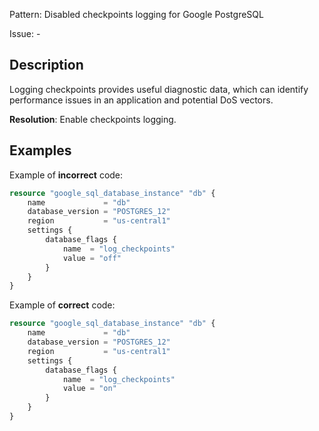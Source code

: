 Pattern: Disabled checkpoints logging for Google PostgreSQL

Issue: -

## Description

Logging checkpoints provides useful diagnostic data, which can identify performance issues in an application and potential DoS vectors.

**Resolution**: Enable checkpoints logging.

## Examples

Example of **incorrect** code:

```terraform
resource "google_sql_database_instance" "db" {
	name             = "db"
	database_version = "POSTGRES_12"
	region           = "us-central1"
	settings {
		database_flags {
			name  = "log_checkpoints"
			value = "off"
		}
	}
}
```

Example of **correct** code:

```terraform
resource "google_sql_database_instance" "db" {
	name             = "db"
	database_version = "POSTGRES_12"
	region           = "us-central1"
	settings {
		database_flags {
			name  = "log_checkpoints"
			value = "on"
		}
	}
}
```